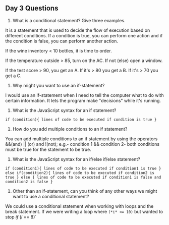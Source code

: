 ## Day 3 Questions

1. What is a conditional statement? Give three examples.

It is a statement that is used to decide the flow of execution based on different
conditions. If a condition is true, you can perform one action and if the condition
is false, you can perform another action.

If the wine inventory < 10 bottles, it is time to order.

If the temperature outside > 85, turn on the AC. If not (else) open a window.

If the test score > 90, you get an A. If it's > 80 you get a B. If it's > 70 you
get a C.


1. Why might you want to use an if-statement?

I would use an if-statement when I need to tell the computer what to do with
certain information. It lets the program make "decisions" while it's running.

1. What is the JavaScript syntax for an if statement?

`if (condition){
lines of code to be executed if condition is true
}`

1. How do you add multiple conditions to an if statement?

You can add multiple conditions to an if statement by using the operators &&(and)
|| (or) and !(not); e.g.- condition 1 && condition 2- both conditions must
be true for the statement to be true.

1. What is the JavaScript syntax for an if/else if/else statement?

`if (condition1){
lines of code to be executed if condition1 is true
} else if(condition2){
lines of code to be executed if condition2 is true
} else {
lines of code to be executed if condition1 is false and condition2 is false
}`

1. Other than an if-statement, can you think of any other ways we might want to use a conditional statement?

We could use a conditional statement when working with loops and the break statement. If we were writing a loop where `(*i* <= 10)` but wanted to stop *if* (*i* == 8)`

